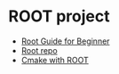 # ROOT project
* [Root Guide for Beginner](https://root.cern.ch/root/htmldoc/guides/primer/ROOTPrimer.html)
* [Root repo](https://github.com/root-project/root.git)
* [Cmake with ROOT](https://cliutils.gitlab.io/modern-cmake/chapters/packages/ROOT.html)
